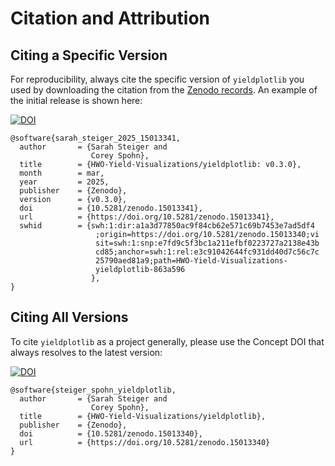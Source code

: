 # Citation and Attribution


## Citing a Specific Version

For reproducibility, always cite the specific version of `yieldplotlib` you used
by downloading the citation from the [Zenodo
records](https://zenodo.org/records/15085430). An example of the initial
release is shown here:

<a href="https://doi.org/10.5281/zenodo.15013341"><img src="https://img.shields.io/badge/DOI-10.5281/zenodo.15013341-blue?style=flat-square" alt="DOI"></a>

```
@software{sarah_steiger_2025_15013341,
  author       = {Sarah Steiger and
                  Corey Spohn},
  title        = {HWO-Yield-Visualizations/yieldplotlib: v0.3.0},
  month        = mar,
  year         = 2025,
  publisher    = {Zenodo},
  version      = {v0.3.0},
  doi          = {10.5281/zenodo.15013341},
  url          = {https://doi.org/10.5281/zenodo.15013341},
  swhid        = {swh:1:dir:a1a3d77850ac9f84cb62e571c69b7453e7ad5df4
                   ;origin=https://doi.org/10.5281/zenodo.15013340;vi
                   sit=swh:1:snp:e7fd9c5f3bc1a211efbf0223727a2138e43b
                   cd85;anchor=swh:1:rel:e3c91042644fc931dd40d7c56c7c
                   25790aed81a9;path=HWO-Yield-Visualizations-
                   yieldplotlib-863a596
                  },
}
```

## Citing All Versions

To cite `yieldplotlib` as a project generally, please use the Concept DOI that always
resolves to the latest version:

<a href="https://doi.org/10.5281/zenodo.15013340"><img src="https://zenodo.org/badge/DOI/10.5281/zenodo.15013340.svg" alt="DOI"></a>

```
@software{steiger_spohn_yieldplotlib,
  author       = {Sarah Steiger and
                  Corey Spohn},
  title        = {HWO-Yield-Visualizations/yieldplotlib},
  publisher    = {Zenodo},
  doi          = {10.5281/zenodo.15013340},
  url          = {https://doi.org/10.5281/zenodo.15013340}
}
```
